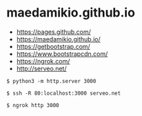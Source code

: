 # maedamikio.github.io
- https://pages.github.com/
- https://maedamikio.github.io/
- https://getbootstrap.com/
- https://www.bootstrapcdn.com/
- https://ngrok.com/
- http://serveo.net/

```
$ python3 -m http.server 3000

$ ssh -R 80:localhost:3000 serveo.net

$ ngrok http 3000
```
